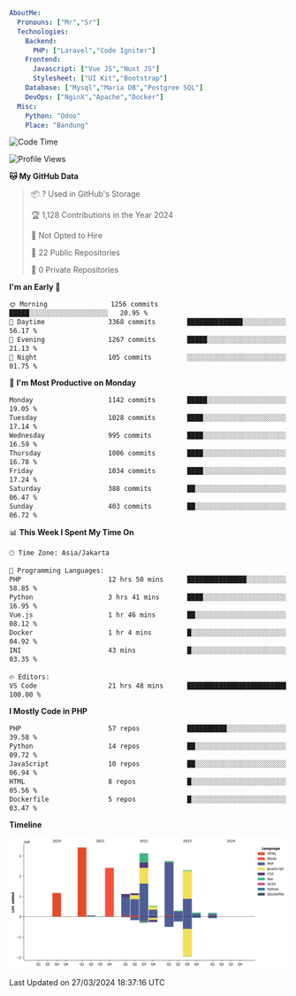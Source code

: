 ```yaml
AboutMe:
  Pronouns: ["Mr","Sr"]
  Technologies:
    Backend:
      PHP: ["Laravel","Code Igniter"]
    Frontend:
      Javascript: ["Vue JS","Nuxt JS"]
      Stylesheet: ["UI Kit","Bootstrap"]
    Database: ["Mysql","Maria DB","Postgree SQL"]
    DevOps: ["NginX","Apache","Docker"]
  Misc:
    Python: "Odoo"
    Place: "Bandung"
```

<!--START_SECTION:waka-->
![Code Time](http://img.shields.io/badge/Code%20Time-1%2C311%20hrs%2014%20mins-blue)

![Profile Views](http://img.shields.io/badge/Profile%20Views-0-blue)

**🐱 My GitHub Data** 

> 📦 ? Used in GitHub's Storage 
 > 
> 🏆 1,128 Contributions in the Year 2024
 > 
> 🚫 Not Opted to Hire
 > 
> 📜 22 Public Repositories 
 > 
> 🔑 0 Private Repositories 
 > 
**I'm an Early 🐤** 

```text
🌞 Morning                1256 commits        █████░░░░░░░░░░░░░░░░░░░░   20.95 % 
🌆 Daytime                3368 commits        ██████████████░░░░░░░░░░░   56.17 % 
🌃 Evening                1267 commits        █████░░░░░░░░░░░░░░░░░░░░   21.13 % 
🌙 Night                  105 commits         ░░░░░░░░░░░░░░░░░░░░░░░░░   01.75 % 
```
📅 **I'm Most Productive on Monday** 

```text
Monday                   1142 commits        █████░░░░░░░░░░░░░░░░░░░░   19.05 % 
Tuesday                  1028 commits        ████░░░░░░░░░░░░░░░░░░░░░   17.14 % 
Wednesday                995 commits         ████░░░░░░░░░░░░░░░░░░░░░   16.59 % 
Thursday                 1006 commits        ████░░░░░░░░░░░░░░░░░░░░░   16.78 % 
Friday                   1034 commits        ████░░░░░░░░░░░░░░░░░░░░░   17.24 % 
Saturday                 388 commits         ██░░░░░░░░░░░░░░░░░░░░░░░   06.47 % 
Sunday                   403 commits         ██░░░░░░░░░░░░░░░░░░░░░░░   06.72 % 
```


📊 **This Week I Spent My Time On** 

```text
🕑︎ Time Zone: Asia/Jakarta

💬 Programming Languages: 
PHP                      12 hrs 50 mins      ███████████████░░░░░░░░░░   58.85 % 
Python                   3 hrs 41 mins       ████░░░░░░░░░░░░░░░░░░░░░   16.95 % 
Vue.js                   1 hr 46 mins        ██░░░░░░░░░░░░░░░░░░░░░░░   08.12 % 
Docker                   1 hr 4 mins         █░░░░░░░░░░░░░░░░░░░░░░░░   04.92 % 
INI                      43 mins             █░░░░░░░░░░░░░░░░░░░░░░░░   03.35 % 

🔥 Editors: 
VS Code                  21 hrs 48 mins      █████████████████████████   100.00 % 
```

**I Mostly Code in PHP** 

```text
PHP                      57 repos            ██████████░░░░░░░░░░░░░░░   39.58 % 
Python                   14 repos            ██░░░░░░░░░░░░░░░░░░░░░░░   09.72 % 
JavaScript               10 repos            ██░░░░░░░░░░░░░░░░░░░░░░░   06.94 % 
HTML                     8 repos             █░░░░░░░░░░░░░░░░░░░░░░░░   05.56 % 
Dockerfile               5 repos             █░░░░░░░░░░░░░░░░░░░░░░░░   03.47 % 
```



**Timeline**

![Lines of Code chart](https://raw.githubusercontent.com/vheins/vheins/main/assets/bar_graph.png)


 Last Updated on 27/03/2024 18:37:16 UTC
<!--END_SECTION:waka-->
